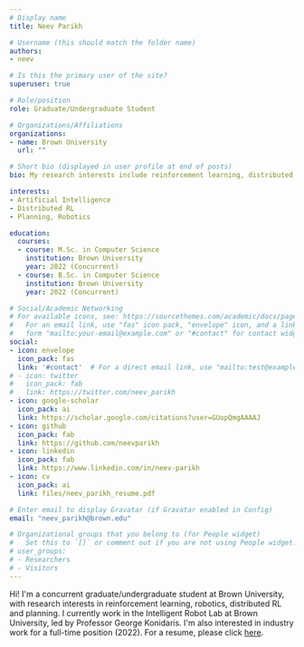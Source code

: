```yaml
---
# Display name
title: Neev Parikh

# Username (this should match the folder name)
authors:
- neev

# Is this the primary user of the site?
superuser: true

# Role/position
role: Graduate/Undergraduate Student

# Organizations/Affiliations
organizations:
- name: Brown University
  url: ""

# Short bio (displayed in user profile at end of posts)
bio: My research interests include reinforcement learning, distributed systems and robotics.

interests:
- Artificial Intelligence
- Distributed RL
- Planning, Robotics

education:
  courses:
  - course: M.Sc. in Computer Science 
    institution: Brown University
    year: 2022 (Concurrent)
  - course: B.Sc. in Computer Science
    institution: Brown University
    year: 2022 (Concurrent)

# Social/Academic Networking
# For available icons, see: https://sourcethemes.com/academic/docs/page-builder/#icons
#   For an email link, use "fas" icon pack, "envelope" icon, and a link in the
#   form "mailto:your-email@example.com" or "#contact" for contact widget.
social:
- icon: envelope
  icon_pack: fas
  link: '#contact'  # For a direct email link, use "mailto:test@example.org".
# - icon: twitter
#   icon_pack: fab
#   link: https://twitter.com/neev_parikh
- icon: google-scholar
  icon_pack: ai
  link: https://scholar.google.com/citations?user=GUopQmgAAAAJ
- icon: github
  icon_pack: fab
  link: https://github.com/neevparikh
- icon: linkedin 
  icon_pack: fab
  link: https://www.linkedin.com/in/neev-parikh
- icon: cv
  icon_pack: ai
  link: files/neev_parikh_resume.pdf

# Enter email to display Gravatar (if Gravatar enabled in Config)
email: "neev_parikh@brown.edu"

# Organizational groups that you belong to (for People widget)
#   Set this to `[]` or comment out if you are not using People widget.
# user_groups:
# - Researchers
# - Visitors
---
```


Hi! I'm a concurrent graduate/undergraduate student at Brown University, with research interests in reinforcement learning, robotics, distributed RL and planning. I currently work in the Intelligent Robot Lab at Brown University, led by Professor George Konidaris. I'm also interested in industry work for a full-time position (2022). For a resume, please click [here](files/neev_parikh_resume.pdf).
